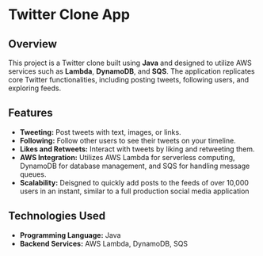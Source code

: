 # Twitter Clone App

## Overview

This project is a Twitter clone built using **Java** and designed to utilize AWS services such as **Lambda**, **DynamoDB**, and **SQS**. The application replicates core Twitter functionalities, including posting tweets, following users, and exploring feeds.

## Features

- **Tweeting:** Post tweets with text, images, or links.
- **Following:** Follow other users to see their tweets on your timeline.
- **Likes and Retweets:** Interact with tweets by liking and retweeting them.
- **AWS Integration:** Utilizes AWS Lambda for serverless computing, DynamoDB for database management, and SQS for handling message queues.
- **Scalability:** Deisgned to quickly add posts to the feeds of over 10,000 users in an instant, similar to a full production social media application

## Technologies Used

- **Programming Language:** Java
- **Backend Services:** AWS Lambda, DynamoDB, SQS

